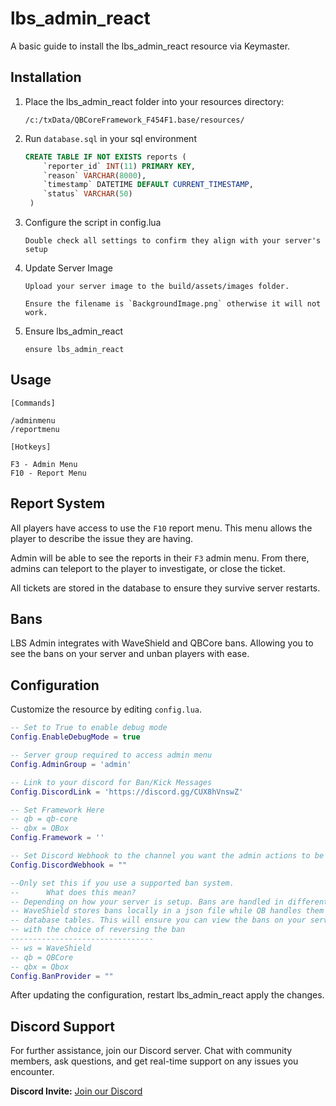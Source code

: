 # lbs_admin_react

A basic guide to install the lbs_admin_react resource via Keymaster.

## Installation

1. Place the lbs_admin_react folder into your resources directory:
    ```
    /c:/txData/QBCoreFramework_F454F1.base/resources/
    ```
2. Run `database.sql` in your sql environment
    ```sql
    CREATE TABLE IF NOT EXISTS reports (
     	`reporter_id` INT(11) PRIMARY KEY,
     	`reason` VARCHAR(8000),
     	`timestamp` DATETIME DEFAULT CURRENT_TIMESTAMP,
     	`status` VARCHAR(50)
     )
    ```
3. Configure the script in config.lua
    ```
    Double check all settings to confirm they align with your server's setup
    ```
4. Update Server Image
    ```
    Upload your server image to the build/assets/images folder.
    
    Ensure the filename is `BackgroundImage.png` otherwise it will not work. 
    ```
5. Ensure lbs_admin_react
    ```
    ensure lbs_admin_react
    ```

## Usage

`[Commands]`
    
    /adminmenu
    /reportmenu

`[Hotkeys]`

    F3 - Admin Menu
    F10 - Report Menu

## Report System

All players have access to use the `F10` report menu. This menu allows the player to describe the issue they are having. 

Admin will be able to see the reports in their `F3` admin menu. From there, admins can teleport to the player to investigate, or close the ticket. 

All tickets are stored in the database to ensure they survive server restarts. 

## Bans 

LBS Admin integrates with WaveShield and QBCore bans. Allowing you to see the bans on your server and unban players with ease. 

## Configuration

Customize the resource by editing ```config.lua```.

```lua
-- Set to True to enable debug mode
Config.EnableDebugMode = true

-- Server group required to access admin menu 
Config.AdminGroup = 'admin'

-- Link to your discord for Ban/Kick Messages
Config.DiscordLink = 'https://discord.gg/CUX8hVnswZ'

-- Set Framework Here  
-- qb = qb-core 
-- qbx = QBox
Config.Framework = ''

-- Set Discord Webhook to the channel you want the admin actions to be logged to (recommended this is a private and restricted channel)
Config.DiscordWebhook = ""

--Only set this if you use a supported ban system.
--      What does this mean?
-- Depending on how your server is setup. Bans are handled in different ways. 
-- WaveShield stores bans locally in a json file while QB handles them by using
-- database tables. This will ensure you can view the bans on your server 
-- with the choice of reversing the ban
--------------------------------
-- ws = WaveShield 
-- qb = QBCore 
-- qbx = Qbox
Config.BanProvider = ""
```

After updating the configuration, restart lbs_admin_react apply the changes.

## Discord Support

For further assistance, join our Discord server. Chat with community members, ask questions, and get real-time support on any issues you encounter.

**Discord Invite:** [Join our Discord](https://discord.gg/CUX8hVnswZ)
